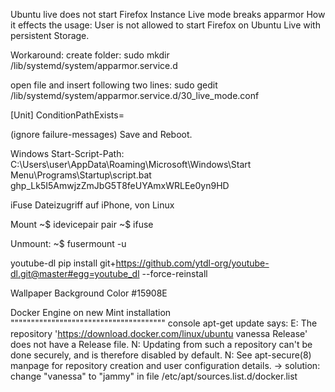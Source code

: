 Ubuntu live does not start Firefox Instance
  Live mode breaks apparmor
  How it effects the usage:
  User is not allowed to start Firefox on Ubuntu Live with persistent Storage.

  Workaround: 
  create folder: 
  sudo mkdir /lib/systemd/system/apparmor.service.d

  open file and insert following two lines:
  sudo gedit /lib/systemd/system/apparmor.service.d/30_live_mode.conf

[Unit]
ConditionPathExists=

  (ignore failure-messages)
  Save and Reboot.



Windows Start-Script-Path:
C:\Users\user\AppData\Roaming\Microsoft\Windows\Start Menu\Programs\Startup\script.bat
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


iFuse
Dateizugriff auf iPhone, von Linux

Mount
~$ idevicepair pair
~$ ifuse <mountingpoint>

Unmount: 
~$ fusermount -u <mountingpoint>

  
  youtube-dl
pip install git+https://github.com/ytdl-org/youtube-dl.git@master#egg=youtube_dl --force-reinstall

Wallpaper Background Color #15908E

Docker Engine on new Mint installation
""""""""""""""""""""""""""""""""""""""
console apt-get update says:
E: The repository 'https://download.docker.com/linux/ubuntu vanessa Release' does not have a Release file.
N: Updating from such a repository can't be done securely, and is therefore disabled by default.
N: See apt-secure(8) manpage for repository creation and user configuration details.
-> solution: change "vanessa" to "jammy" in file /etc/apt/sources.list.d/docker.list
